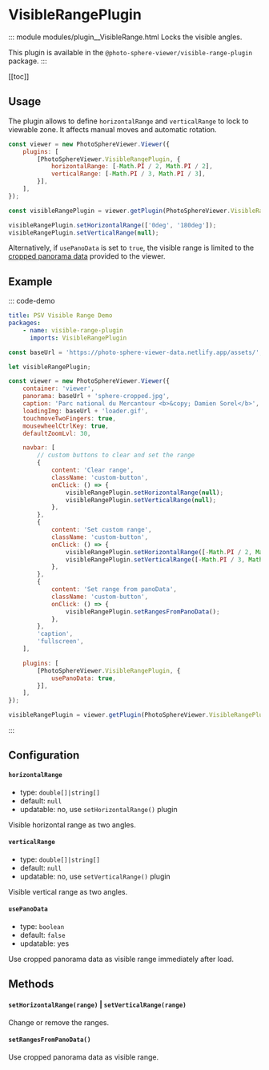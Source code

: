 # VisibleRangePlugin

::: module modules/plugin__VisibleRange.html
Locks the visible angles.

This plugin is available in the `@photo-sphere-viewer/visible-range-plugin` package.
:::

[[toc]]

## Usage

The plugin allows to define `horizontalRange` and `verticalRange` to lock to viewable zone. It affects manual moves and automatic rotation.

```js
const viewer = new PhotoSphereViewer.Viewer({
    plugins: [
        [PhotoSphereViewer.VisibleRangePlugin, {
            horizontalRange: [-Math.PI / 2, Math.PI / 2],
            verticalRange: [-Math.PI / 3, Math.PI / 3],
        }],
    ],
});

const visibleRangePlugin = viewer.getPlugin(PhotoSphereViewer.VisibleRangePlugin);

visibleRangePlugin.setHorizontalRange(['0deg', '180deg']);
visibleRangePlugin.setVerticalRange(null);
```

Alternatively, if `usePanoData` is set to `true`, the visible range is limited to the [cropped panorama data](../guide/adapters/equirectangular.md#cropped-panorama) provided to the viewer.

## Example

::: code-demo

```yaml
title: PSV Visible Range Demo
packages:
    - name: visible-range-plugin
      imports: VisibleRangePlugin
```

```js
const baseUrl = 'https://photo-sphere-viewer-data.netlify.app/assets/';

let visibleRangePlugin;

const viewer = new PhotoSphereViewer.Viewer({
    container: 'viewer',
    panorama: baseUrl + 'sphere-cropped.jpg',
    caption: 'Parc national du Mercantour <b>&copy; Damien Sorel</b>',
    loadingImg: baseUrl + 'loader.gif',
    touchmoveTwoFingers: true,
    mousewheelCtrlKey: true,
    defaultZoomLvl: 30,

    navbar: [
        // custom buttons to clear and set the range
        {
            content: 'Clear range',
            className: 'custom-button',
            onClick: () => {
                visibleRangePlugin.setHorizontalRange(null);
                visibleRangePlugin.setVerticalRange(null);
            },
        },
        {
            content: 'Set custom range',
            className: 'custom-button',
            onClick: () => {
                visibleRangePlugin.setHorizontalRange([-Math.PI / 2, Math.PI / 2]);
                visibleRangePlugin.setVerticalRange([-Math.PI / 3, Math.PI / 3]);
            },
        },
        {
            content: 'Set range from panoData',
            className: 'custom-button',
            onClick: () => {
                visibleRangePlugin.setRangesFromPanoData();
            },
        },
        'caption',
        'fullscreen',
    ],

    plugins: [
        [PhotoSphereViewer.VisibleRangePlugin, {
            usePanoData: true,
        }],
    ],
});

visibleRangePlugin = viewer.getPlugin(PhotoSphereViewer.VisibleRangePlugin);
```

:::

## Configuration

#### `horizontalRange`

-   type: `double[]|string[]`
-   default: `null`
-   updatable: no, use `setHorizontalRange()` plugin

Visible horizontal range as two angles.

#### `verticalRange`

-   type: `double[]|string[]`
-   default: `null`
-   updatable: no, use `setVerticalRange()` plugin

Visible vertical range as two angles.

#### `usePanoData`

-   type: `boolean`
-   default: `false`
-   updatable: yes

Use cropped panorama data as visible range immediately after load.

## Methods

#### `setHorizontalRange(range)` | `setVerticalRange(range)`

Change or remove the ranges.

#### `setRangesFromPanoData()`

Use cropped panorama data as visible range.

